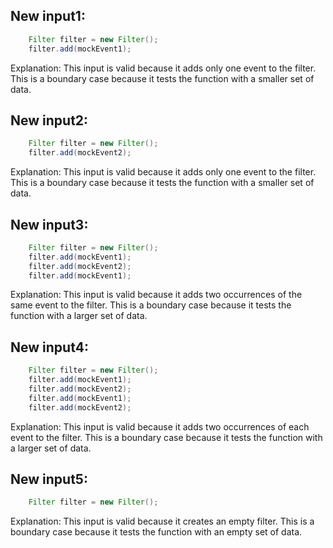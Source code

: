 ## New input1:
```java
    Filter filter = new Filter();
    filter.add(mockEvent1);
```
Explanation: This input is valid because it adds only one event to the filter. This is a boundary case because it tests the function with a smaller set of data.

## New input2:
```java
    Filter filter = new Filter();
    filter.add(mockEvent2);
```
Explanation: This input is valid because it adds only one event to the filter. This is a boundary case because it tests the function with a smaller set of data.

## New input3:
```java
    Filter filter = new Filter();
    filter.add(mockEvent1);
    filter.add(mockEvent2);
    filter.add(mockEvent1);
```
Explanation: This input is valid because it adds two occurrences of the same event to the filter. This is a boundary case because it tests the function with a larger set of data.

## New input4:
```java
    Filter filter = new Filter();
    filter.add(mockEvent1);
    filter.add(mockEvent2);
    filter.add(mockEvent1);
    filter.add(mockEvent2);
```
Explanation: This input is valid because it adds two occurrences of each event to the filter. This is a boundary case because it tests the function with a larger set of data.

## New input5:
```java
    Filter filter = new Filter();
```
Explanation: This input is valid because it creates an empty filter. This is a boundary case because it tests the function with an empty set of data.
